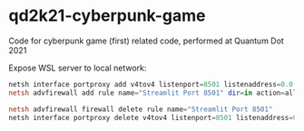 # qd2k21-cyberpunk-game

Code for cyberpunk game (first) related code, performed at Quantum Dot 2021

Expose WSL server to local network:
```powershell
netsh interface portproxy add v4tov4 listenport=8501 listenaddress=0.0.0.0 connectport=8501 connectaddress=172.20.97.225
netsh advfirewall add rule name="Streamlit Port 8501" dir=in action=allow protocol=TCP localport=8501

netsh advfirewall firewall delete rule name="Streamlit Port 8501"
netsh interface portproxy delete v4tov4 listenport=8501 listenaddress=0.0.0.0
```
